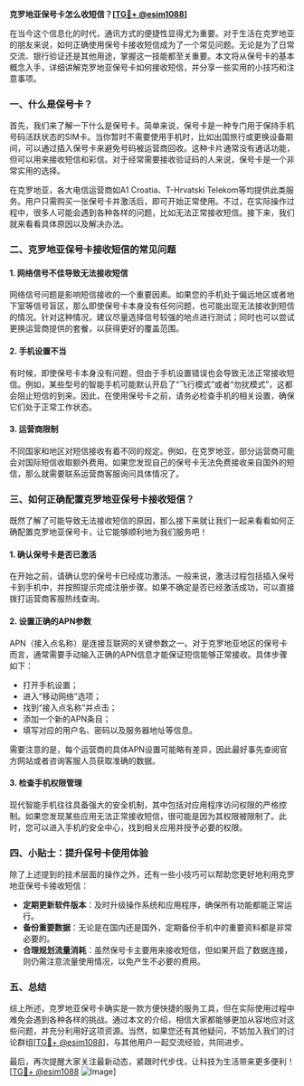 **克罗地亚保号卡怎么收短信？[[TG💪+ @esim1088](https://t.me/s/esim1088)]**

在当今这个信息化的时代，通讯方式的便捷性显得尤为重要。对于生活在克罗地亚的朋友来说，如何正确使用保号卡接收短信成为了一个常见问题。无论是为了日常交流、银行验证还是其他用途，掌握这一技能都至关重要。本文将从保号卡的基本概念入手，详细讲解克罗地亚保号卡如何接收短信，并分享一些实用的小技巧和注意事项。

### 一、什么是保号卡？

首先，我们来了解一下什么是保号卡。简单来说，保号卡是一种专门用于保持手机号码活跃状态的SIM卡。当你暂时不需要使用手机时，比如出国旅行或更换设备期间，可以通过插入保号卡来避免号码被运营商回收。这种卡片通常没有通话功能，但可以用来接收短信和彩信。对于经常需要接收验证码的人来说，保号卡是一个非常实用的选择。

在克罗地亚，各大电信运营商如A1 Croatia、T-Hrvatski Telekom等均提供此类服务。用户只需购买一张保号卡并激活后，即可开始正常使用。不过，在实际操作过程中，很多人可能会遇到各种各样的问题，比如无法正常接收短信。接下来，我们就来看看具体原因以及解决办法。

### 二、克罗地亚保号卡接收短信的常见问题

#### 1. 网络信号不佳导致无法接收短信

网络信号问题是影响短信接收的一个重要因素。如果您的手机处于偏远地区或者地下室等信号盲区，那么即使保号卡本身没有任何问题，也可能出现无法接收到短信的情况。针对这种情况，建议尽量选择信号较强的地点进行测试；同时也可以尝试更换运营商提供的套餐，以获得更好的覆盖范围。

#### 2. 手机设置不当

有时候，即使保号卡本身没有问题，但由于手机设置错误也会导致无法正常接收短信。例如，某些型号的智能手机可能默认开启了“飞行模式”或者“勿扰模式”，这都会阻止短信的到来。因此，在使用保号卡之前，请务必检查手机的相关设置，确保它们处于正常工作状态。

#### 3. 运营商限制

不同国家和地区对短信接收有着不同的规定。例如，在克罗地亚，部分运营商可能会对国际短信收取额外费用。如果您发现自己的保号卡无法免费接收来自国外的短信，那么就需要联系运营商客服询问具体情况了。

### 三、如何正确配置克罗地亚保号卡接收短信？

既然了解了可能导致无法接收短信的原因，那么接下来就让我们一起来看看如何正确配置克罗地亚保号卡，让它能够顺利地为我们服务吧！

#### 1. 确认保号卡是否已激活

在开始之前，请确认您的保号卡已经成功激活。一般来说，激活过程包括插入保号卡到手机中，并按照提示完成注册步骤。如果不确定是否已经激活成功，可以直接拨打运营商客服热线查询。

#### 2. 设置正确的APN参数

APN（接入点名称）是连接互联网的关键参数之一。对于克罗地亚地区的保号卡而言，通常需要手动输入正确的APN信息才能保证短信能够正常接收。具体步骤如下：

- 打开手机设置；
- 进入“移动网络”选项；
- 找到“接入点名称”并点击；
- 添加一个新的APN条目；
- 填写对应的用户名、密码以及服务器地址等信息。

需要注意的是，每个运营商的具体APN设置可能略有差异，因此最好事先查阅官方网站或者咨询客服人员获取准确的数据。

#### 3. 检查手机权限管理

现代智能手机往往具备强大的安全机制，其中包括对应用程序访问权限的严格控制。如果您发现某些应用无法正常接收短信，很可能是因为其权限被限制了。此时，您可以进入手机的安全中心，找到相关应用并授予必要的权限。

### 四、小贴士：提升保号卡使用体验

除了上述提到的技术层面的操作之外，还有一些小技巧可以帮助您更好地利用克罗地亚保号卡接收短信：

- **定期更新软件版本**：及时升级操作系统和应用程序，确保所有功能都能正常运行。
- **备份重要数据**：无论是在国内还是国外，定期备份手机中的重要资料都是非常必要的。
- **合理规划流量消耗**：虽然保号卡主要用来接收短信，但如果开启了数据连接，则仍需注意流量使用情况，以免产生不必要的费用。

### 五、总结

综上所述，克罗地亚保号卡确实是一款方便快捷的服务工具，但在实际使用过程中难免会遇到各种各样的挑战。通过本文的介绍，相信大家都能够更加从容地应对这些问题，并充分利用好这项资源。当然，如果您还有其他疑问，不妨加入我们的讨论群组[[TG💪+ @esim1088](https://t.me/s/esim1088)]，与其他用户一起交流经验，共同进步。

最后，再次提醒大家关注最新动态，紧跟时代步伐，让科技为生活带来更多便利！[[TG💪+ @esim1088](https://t.me/s/esim1088) ![Image](https://i.postimg.cc/4NQfJmqS/Snipaste-2025-05-13-00-14-12.png)]